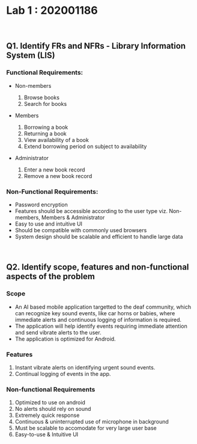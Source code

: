 # Lab 1 : 202001186
<br>

## Q1. Identify FRs and NFRs - Library Information System (LIS)

### Functional Requirements: 

- Non-members
  1. Browse books
  2. Search for books

- Members
  1. Borrowing a book
  2. Returning a book
  3. View availability of a book
  4. Extend borrowing period on subject to availability

- Administrator
  1. Enter a new book record
  2. Remove a new book record


### Non-Functional Requirements:

- Password encryption
- Features should be accessible according to the user type viz. Non-members, Members & Administrator 
- Easy to use and intuitive UI
- Should be compatible with commonly used browsers
- System design should be scalable and efficient to handle large data

<br>

## Q2. Identify scope, features and non-functional aspects of the problem

### Scope 

- An AI based mobile application targetted to the deaf community, which can recognize key sound events, like car horns or babies, where immediate alerts and continuous logging of information is required.
- The application will help identify events requiring immediate attention and send vibrate alerts to the user.
- The application is optimized for Android.


### Features

1. Instant vibrate alerts on identifying urgent sound events.
2. Continual logging of events in the app.


### Non-functional Requirements

1. Optimized to use on android
2. No alerts should rely on sound
3. Extremely quick response
4. Continuous & uninterrupted use of microphone in background
5. Must be scalable to accomodate for very large user base
6. Easy-to-use & Intuitive UI
